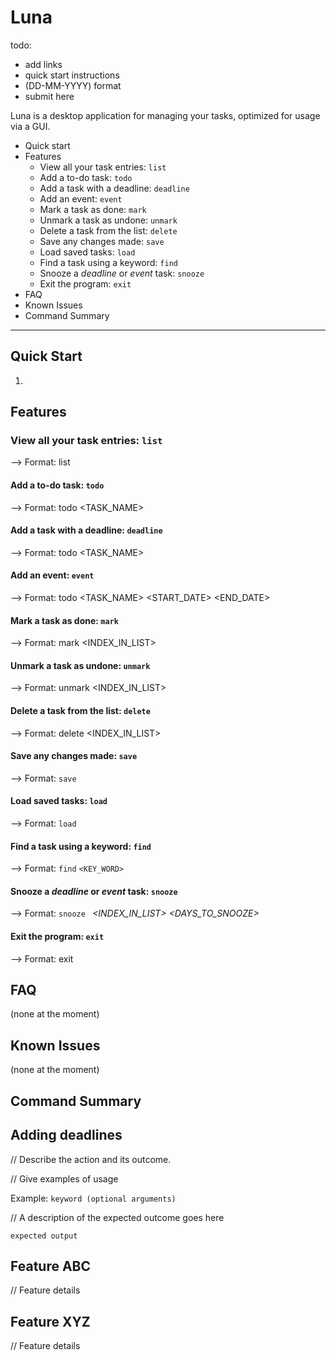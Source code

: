 # Luna

todo:
- add links
- quick start instructions
- (DD-MM-YYYY) format
- submit here

Luna is a desktop application for managing your tasks, optimized for usage via a GUI.
* Quick start
* Features
  * View all your task entries: `list`
  * Add a to-do task: `todo`
  * Add a task with a deadline: `deadline`
  * Add an event: `event`
  * Mark a task as done: `mark`
  * Unmark a task as undone: `unmark`
  * Delete a task from the list: `delete`
  * Save any changes made: `save`
  * Load saved tasks: `load`
  * Find a task using a keyword: `find`
  * Snooze a _deadline_ or _event_ task: `snooze`
  * Exit the program: `exit`
* FAQ
* Known Issues
* Command Summary
-------------------------------------------------------------------------------------------------------------------

## Quick Start
1. 

## Features

### View all your task entries: `list`
--> Format: list

#### Add a to-do task: `todo`
--> Format: todo <TASK_NAME>

#### Add a task with a deadline: `deadline`
--> Format: todo <TASK_NAME> <DATE> 

#### Add an event: `event`
--> Format: todo <TASK_NAME> <START_DATE> <END_DATE> 

#### Mark a task as done: `mark`
--> Format: mark <INDEX_IN_LIST>

#### Unmark a task as undone: `unmark`
--> Format: unmark <INDEX_IN_LIST>

#### Delete a task from the list: `delete`
--> Format: delete <INDEX_IN_LIST>

#### Save any changes made: `save`
--> Format: ```save```

#### Load saved tasks: `load`
--> Format: ```load```

#### Find a task using a keyword: `find`
--> Format: ```find``` `<KEY_WORD>` 

#### Snooze a _deadline_ or _event_ task: `snooze`
--> Format: `snooze ` *<INDEX_IN_LIST>*  *<DAYS_TO_SNOOZE>*

#### Exit the program: `exit`
--> Format: exit

## FAQ
(none at the moment)

## Known Issues
(none at the moment)

## Command Summary


## Adding deadlines

// Describe the action and its outcome.

// Give examples of usage

Example: `keyword (optional arguments)`

// A description of the expected outcome goes here

```
expected output
```

## Feature ABC

// Feature details


## Feature XYZ

// Feature details
